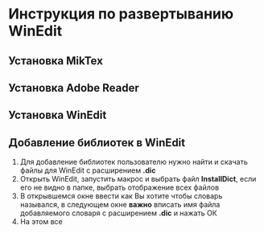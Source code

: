 # Инструкция по развертыванию WinEdit

## Установка MikTex

## Установка Adobe Reader

## Установка WinEdit

## Добавление библиотек в WinEdit
1. Для добавление библиотек пользователю нужно найти и скачать файлы для WinEdit с расширением __.dic__
2. Открыть WinEdit, запустить макрос и выбрать файл **InstallDict**, если его не видно в папке, выбрать отображение всех файлов
3. В открывшемся окне ввести как Вы хотите чтобы словарь назывался, в следующем окне **важно** вписать имя файла добавляемого словаря с расширением **.dic** и нажать ОК
4. На этом все